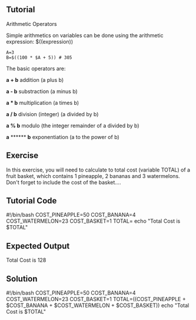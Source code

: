 Tutorial
--------
Arithmetic Operators

Simple arithmetics on variables can be done using the arithmetic expression: $((expression))

    A=3
    B=$((100 * $A + 5)) # 305

The basic operators are:

**a + b**  addition (a plus b)

**a - b**  substraction (a minus b)

**a * b**  multiplication (a times b)

**a / b**  division (integer) (a divided by b)

**a % b**  modulo (the integer remainder of a divided by b)

**a** ****** **b** exponentiation (a to the power of b)

Exercise
--------
In this exercise, you will need to calculate to total cost (variable TOTAL) of a fruit basket, which contains 1 pineapple, 2 bananas and 3 watermelons. Don't forget to include the cost of the basket....

Tutorial Code
-------------
#!/bin/bash
COST_PINEAPPLE=50
COST_BANANA=4
COST_WATERMELON=23
COST_BASKET=1
TOTAL=
echo "Total Cost is $TOTAL"

Expected Output
---------------
Total Cost is 128

Solution
--------
#!/bin/bash
COST_PINEAPPLE=50
COST_BANANA=4
COST_WATERMELON=23
COST_BASKET=1
TOTAL=$(($COST_PINEAPPLE + $COST_BANANA + $COST_WATERMELON + $COST_BASKET))
echo "Total Cost is $TOTAL"
